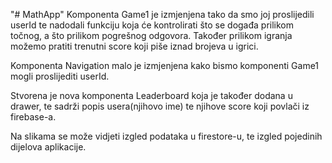 "# MathApp" 
Komponenta Game1 je izmjenjena tako da smo joj proslijedili userId te nadodali funkciju koja će kontrolirati što se događa prilikom točnog,
a što prilikom pogrešnog odgovora. Također prilikom igranja možemo pratiti trenutni score koji piše iznad brojeva u igrici.


Komponenta Navigation malo je izmjenjena kako bismo komponenti Game1 mogli proslijediti userId.


Stvorena je nova komponenta Leaderboard koja je također dodana u drawer, te sadrži popis usera(njihovo ime) te njihove score koji povlači iz firebase-a.


Na slikama se može vidjeti izgled podataka u firestore-u, te izgled pojedinih dijelova aplikacije.